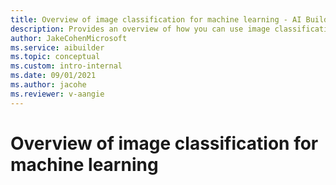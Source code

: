 ```yaml
---
title: Overview of image classification for machine learning - AI Builder | Microsoft Docs
description: Provides an overview of how you can use image classification models in AI Builder to add intelligence to your apps.
author: JakeCohenMicrosoft
ms.service: aibuilder
ms.topic: conceptual
ms.custom: intro-internal
ms.date: 09/01/2021
ms.author: jacohe
ms.reviewer: v-aangie
---
```


# Overview of image classification for machine learning